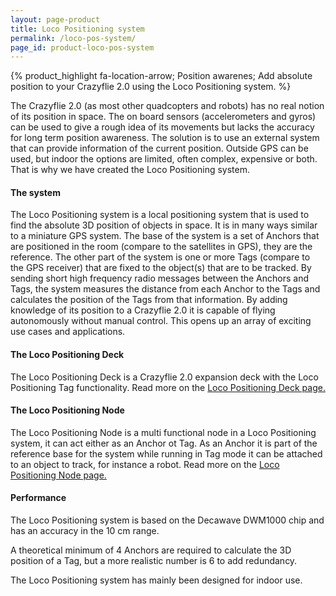 ```yaml
---
layout: page-product
title: Loco Positioning system
permalink: /loco-pos-system/
page_id: product-loco-pos-system
---
```


{% product_highlight
fa-location-arrow;
Position awarenes;
Add absolute position to your Crazyflie 2.0 using the Loco Positioning system.
%}

The Crazyflie 2.0 (as most other quadcopters and robots) has no real notion of 
its position in space. The on board sensors (accelerometers and gyros) can be
used to give a rough idea of its movements but lacks the accuracy for long term
position awareness. The solution is to use an external system that can provide
information of the current position. Outside GPS can be used, but indoor the 
options are limited, often complex, expensive or both. That is why we have
created the Loco Positioning system.

#### The system

The Loco Positioning system is a local positioning system that is used to find
the absolute 3D position of objects in space. It is in many ways similar to a
miniature GPS system. 
The base of the system is a set of Anchors that are positioned in the room 
(compare to the satellites in GPS), they are the reference. The other part of
the system is one or more Tags (compare to the GPS receiver) that are fixed to the 
object(s) that are to be tracked. By sending short high frequency radio 
messages between the Anchors and Tags, the system measures the distance from 
each Anchor to the Tags and calculates the position of the Tags from that 
information.
By adding knowledge of its position to a Crazyflie 2.0 it is capable of flying
autonomously without manual control. This opens up an array of exciting use 
cases and applications.

#### The Loco Positioning Deck 

The Loco Positioning Deck is a Crazyflie 2.0 expansion deck with the Loco 
Positioning Tag functionality. Read more on the [Loco Positioning Deck page.](/loco-pos-deck/)

#### The Loco Positioning Node

The Loco Positioning Node is a multi functional node in a Loco Positioning system,
it can act either as an Anchor ot Tag. As an Anchor it is part of the reference base for
the system while running in Tag mode it can be attached to an object to track,
for instance a robot. Read more on the [Loco Positioning Node page.](/loco-pos-node/)

#### Performance

The Loco Positioning system is based on the Decawave DWM1000 chip and has an
accuracy in the 10 cm range. 

A theoretical minimum of 4 Anchors are required to 
calculate the 3D position of a Tag, but a more realistic number is 6 to add
redundancy.

The Loco Positioning system has mainly been designed for indoor use.

